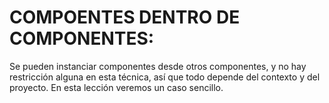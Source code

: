 # COMPOENTES DENTRO DE COMPONENTES:

Se pueden instanciar componentes desde otros componentes, y no hay restricción alguna en esta técnica, así que todo depende del contexto y del proyecto. En esta lección veremos un caso sencillo.
